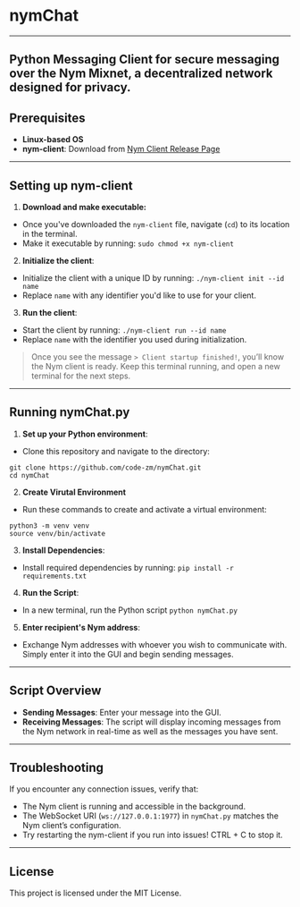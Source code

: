 # nymChat
---
Python Messaging Client for secure messaging over the Nym Mixnet, a decentralized network designed for privacy.
---
## Prerequisites

- **Linux-based OS**
- **nym-client**: Download from [Nym Client Release Page](https://github.com/nymtech/nym/releases/tag/nym-binaries-v2024.12-aero)
---
## Setting up nym-client

1. **Download and make executable:**
- Once you've downloaded the `nym-client` file, navigate (`cd`) to its location in the terminal.
- Make it executable by running: `sudo chmod +x nym-client`

2. **Initialize the client**:
- Initialize the client with a unique ID by running:  `./nym-client init --id name` 
- Replace `name` with any identifier you'd like to use for your client.

3. **Run the client**:
- Start the client by running: `./nym-client run --id name`
- Replace `name` with the identifier you used during initialization.
> Once you see the message `> Client startup finished!`, you’ll know the Nym client is ready. Keep this terminal running, and open a new terminal for the next steps.
---
## Running nymChat.py

1. **Set up your Python environment**:
- Clone this repository and navigate to the directory:
```
git clone https://github.com/code-zm/nymChat.git
cd nymChat
```

2. **Create Virutal Environment**
- Run these commands to create and activate a virtual environment:
```
python3 -m venv venv
source venv/bin/activate
```

3. **Install Dependencies**:
- Install required dependencies by running: `pip install -r requirements.txt`

4. **Run the Script**:
- In a new terminal, run the Python script `python nymChat.py`

5. **Enter recipient's Nym address**:
- Exchange Nym addresses with whoever you wish to communicate with. Simply enter it into the GUI and begin sending messages. 
---
## Script Overview

- **Sending Messages**: Enter your message into the GUI.
- **Receiving Messages**: The script will display incoming messages from the Nym network in real-time as well as the messages you have sent.
---
## Troubleshooting

If you encounter any connection issues, verify that:

- The Nym client is running and accessible in the background.
- The WebSocket URI (`ws://127.0.0.1:1977`) in `nymChat.py` matches the Nym client’s configuration.
- Try restarting the nym-client if you run into issues! CTRL + C to stop it. 
---
## License
This project is licensed under the MIT License.

